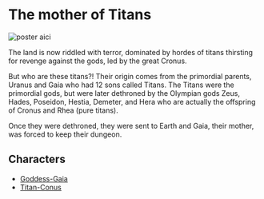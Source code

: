 # The mother of Titans

![poster aici]()

The land is now riddled with terror, dominated by hordes of titans thirsting for revenge against the gods, led by the great Cronus.

But who are these titans?! Their origin comes from the primordial parents, Uranus and Gaia who had 12 sons called Titans.
The Titans were the primordial gods, but were later dethroned by the Olympian gods Zeus, Hades, Poseidon, Hestia, Demeter, and Hera who are actually the offspring of Cronus and Rhea (pure titans).

Once they were dethroned, they were sent to Earth and Gaia, their mother, was forced to keep their dungeon.

## Characters

- [Goddess-Gaia](../heroes/goddess-Gaia.md)
- [Titan-Conus](../villains/titan-Cronus.md)